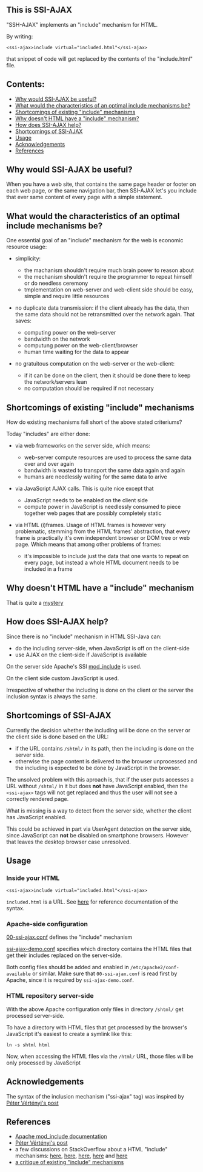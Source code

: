This is SSI-AJAX
----------------

"SSH-AJAX" implements an "include" mechanism for HTML.

By writing:

	<ssi-ajax>include virtual="included.html"</ssi-ajax>

that snippet of code will get replaced by the contents
of the "include.html" file.

## Contents:

* [Why would SSI-AJAX be useful?](https://github.com/tpo/SSI-AJAX#why-would-ssi-ajax-be-useful)
* [What would the characteristics of an optimal include mechanisms be?](https://github.com/tpo/SSI-AJAX#what-would-the-characteristics-of-an-optimal-include-mechanisms-be)
* [Shortcomings of existing "include" mechanisms](https://github.com/tpo/SSI-AJAX#shortcomings-of-existing-include-mechanisms)
* [Why doesn't HTML have a "include" mechanism?](https://github.com/tpo/SSI-AJAX#why-doesnt-html-have-a-include-mechanism)
* [How does SSI-AJAX help?](https://github.com/tpo/SSI-AJAX#how-does-ssi-ajax-help)
* [Shortcomings of SSI-AJAX](https://github.com/tpo/SSI-AJAX#shortcomings-of-ssi-ajax)
* [Usage](https://github.com/tpo/SSI-AJAX#shortcomings-of-ssi-ajax)
* [Acknowledgements](https://github.com/tpo/SSI-AJAX#acknowledgements)
* [References](https://github.com/tpo/SSI-AJAX#references)

## Why would SSI-AJAX be useful?

When you have a web site, that contains the same page header
or footer on each web page, or the same navigation bar, then
SSI-AJAX let's you include that ever same content of every
page with a simple statement.

## What would the characteristics of an optimal include mechanisms be?

One essential goal of an "include" mechanism for the web is
economic resource usage:

* simplicity:
  * the machanism shouldn't require much brain power to
    reason about
  * the mechanism shouldn't require the programmer to
    repeat himself or do needless ceremony
  * tmplementation on web-server and web-client side
    should be easy, simple and require little resources
  
* no duplicate data transmission: if the client already
  has the data, then the same data should not be
  retransmitted over the network again. That saves:
  
  * computing power on the web-server
  * bandwidth on the network
  * computung power on the web-client/browser
  * human time waiting for the data to appear
  
* no gratuitous computation on the web-server or the
  web-client:
  
  * if it can be done on the client, then it should
    be done there to keep the network/servers lean
  * no computation should be required if not necessary

## Shortcomings of existing "include" mechanisms

How do existing mechanisms fall short of the above stated criteriums?

Today "includes" are either done:

* via web frameworks on the server side, which means:
  * web-server compute resources are used to process the same
    data over and over again
  * bandwidth is wasted to transport the same data again and again
  * humans are needlessly waiting for the same data to arive
  
* via JavaScript AJAX calls. This is quite nice except that
  * JavaScript needs to be enabled on the client side
  * compute power in JavaScript is needlessly consumed to
    piece together web pages that are possibly completely static
  
* via HTML (i)frames. Usage of HTML frames is however very
  problematic, stemming from the HTML frames' abstraction,
  that every frame is practically it's own independent
  browser or DOM tree or web page. Which means that among
  other problems of frames:
  * it's impossible to include just the data that one wants
    to repeat on every page, but instead a whole HTML document
    needs to be included in a frame

## Why doesn't HTML have a "include" mechanism

That is quite a
[mystery](https://github.com/whatwg/html/issues/331#issuecomment-242938547)

## How does SSI-AJAX help?

Since there is no "include" mechanism in HTML SSI-Java can:
* do the including server-side, when JavaScript is off on the client-side
* use AJAX on the client-side if JavaScript is available

On the server side Apache's SSI
[mod_include](https://httpd.apache.org/docs/current/mod/mod_include.html)
is used.

On the client side custom JavaScript is used.

Irrespective of whether the including is done on the client
or the server the inclusion syntax is always the same.

## Shortcomings of SSI-AJAX

Currently the decision whether the including will be done
on the server or the client side is done based on the URL:

* if the URL contains `/shtml/` in its path, then the including
  is done on the server side.
* otherwise the page content is delivered to the browser
  unprocessed and the including is expected to be done by
  JavaScript in the browser.

The unsolved problem with this aproach is, that if the user
puts accesses a URL without `/shtml/` in it but does **not**
have JavaScript enabled, then the `<ssi-ajax>` tags
will not get replaced and thus the user will not see a
correctly rendered page.

What is missing is a way to detect from the server side, whether
the client has JavaScript enabled.

This could be achieved in part via UserAgent detection on the
server side, since JavaScript can **not** be disabled on
smartphone browsers. However that leaves the desktop browser
case unresolved.

## Usage

### Inside your HTML

	<ssi-ajax>include virtual="included.html"</ssi-ajax>

`included.html` is a URL. See
[here](https://httpd.apache.org/docs/current/mod/mod_include.html#includevirtual)
for reference documentation of the syntax.

### Apache-side configuration

[00-ssi-ajax.conf](00-ssi-ajax.conf) defines the "include" mechanism

[ssi-ajax-demo.conf](ssi-ajax-demo.conf) specifies which directory
contains the HTML files that get their includes replaced on the server-side.

Both config files should be added and enabled in
`/etc/apache2/conf-available` or similar. Make sure that
`00-ssi-ajax.conf` is read first by Apache, since it is required by
`ssi-ajax-demo.conf`.

### HTML repository server-side

With the above Apache configuration only files in directory
`/shtml/` get processed server-side.

To have a directory with HTML files that get processed by the
browser's JavaScript it's easiest to create a symlink like this:
   
	ln -s shtml html
   
Now, when accessing the HTML files via the `/html/` URL, those
files will be only processed by JavaScript

## Acknowledgements

The syntax of the inclusion mechanism ("ssi-ajax" tag) was inspired by
[Péter Vértényi's post](https://stackoverflow.com/a/46928819)

## References

* [Apache mod_include documentation](https://httpd.apache.org/docs/current/mod/mod_include.html)
* [Péter Vértényi's post](https://stackoverflow.com/a/46928819)
* a few discussions on StackOverflow about a HTML "include" mechanisms:
  [here](https://stackoverflow.com/questions/3928331/equivalent-of-include-in-html),
  [here](https://stackoverflow.com/questions/8988855/include-another-html-file-in-a-html-file),
  [here](https://softwareengineering.stackexchange.com/questions/7245/why-no-client-side-html-include-tag#7256),
  [here](https://stackoverflow.com/questions/7542872/how-to-include-one-html-file-into-another) and
  [here](https://github.com/whatwg/html/issues/331)
* [a critique of existing "include" mechanisms](http://tpo.sourcepole.ch/articles/168%20html-http-considered-harmful.html)
